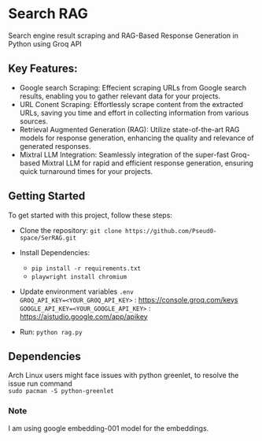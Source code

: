 # Search RAG
Search engine result scraping and RAG-Based Response Generation in Python using Groq API

## Key Features:
* Google search Scraping: Effecient scraping URLs from Google search results, enabling you to gather relevant data for your projects.
* URL Conent Scraping: Effortlessly scrape content from the extracted URLs, saving you time and effort in collecting information from various sources.
* Retrieval Augmented Generation (RAG): Utilize state-of-the-art RAG models for response generation, enhancing the quality and relevance of generated responses.
* Mixtral LLM Integration: Seamlessly integration of  the super-fast Groq-based Mixtral LLM for rapid and efficient response generation, ensuring quick turnaround times for your projects.


## Getting Started

To get started with this project, follow these steps:

*  Clone the repository: ```git clone https://github.com/Pseud0-space/SerRAG.git```
*  Install Dependencies:
      * ```pip install -r requirements.txt```
      * ```playwright install chromium```
 
* Update environment variables ```.env```    
     ```GROQ_API_KEY=<YOUR_GROQ_API_KEY>``` : https://console.groq.com/keys   
     ```GOOGLE_API_KEY=<YOUR_GOOGLE_API_KEY>``` : https://aistudio.google.com/app/apikey
  
*  Run: ```python rag.py```

## Dependencies
Arch Linux users might face issues with python greenlet, to resolve the issue run command   
```sudo pacman -S python-greenlet```

### Note
I am using google embedding-001 model for the embeddings.

